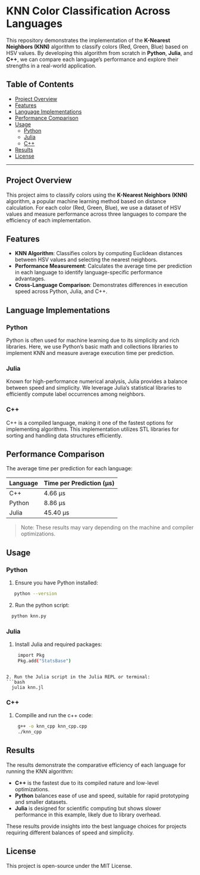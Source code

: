 # KNN Color Classification Across Languages

This repository demonstrates the implementation of the **K-Nearest Neighbors (KNN)** algorithm to classify colors (Red, Green, Blue) based on HSV values. By developing this algorithm from scratch in **Python**, **Julia**, and **C++**, we can compare each language’s performance and explore their strengths in a real-world application.

## Table of Contents
- [Project Overview](#project-overview)
- [Features](#features)
- [Language Implementations](#language-implementations)
- [Performance Comparison](#performance-comparison)
- [Usage](#usage)
  - [Python](#python)
  - [Julia](#julia)
  - [C++](#c)
- [Results](#results)
- [License](#license)

---

## Project Overview

This project aims to classify colors using the **K-Nearest Neighbors (KNN)** algorithm, a popular machine learning method based on distance calculation. For each color (Red, Green, Blue), we use a dataset of HSV values and measure performance across three languages to compare the efficiency of each implementation.

## Features

- **KNN Algorithm**: Classifies colors by computing Euclidean distances between HSV values and selecting the nearest neighbors.
- **Performance Measurement**: Calculates the average time per prediction in each language to identify language-specific performance advantages.
- **Cross-Language Comparison**: Demonstrates differences in execution speed across Python, Julia, and C++.

## Language Implementations

### Python
Python is often used for machine learning due to its simplicity and rich libraries. Here, we use Python’s basic math and collections libraries to implement KNN and measure average execution time per prediction.

### Julia
Known for high-performance numerical analysis, Julia provides a balance between speed and simplicity. We leverage Julia’s statistical libraries to efficiently compute label occurrences among neighbors.

### C++
C++ is a compiled language, making it one of the fastest options for implementing algorithms. This implementation utilizes STL libraries for sorting and handling data structures efficiently.

## Performance Comparison

The average time per prediction for each language:

| Language | Time per Prediction (µs) |
|----------|---------------------------|
| C++      | 4.66 µs                   |
| Python   | 8.86 µs                   |
| Julia    | 45.40 µs                  |


> Note: These results may vary depending on the machine and compiler optimizations.

## Usage

### Python
1. Ensure you have Python installed:
  ```bash
     python --version
  ```

2. Run the python script:
  ```bash
    python knn.py
  ```

### Julia
1. Install Julia and required packages:
   ```bash
    import Pkg
    Pkg.add("StatsBase")
  ```

2. Run the Julia script in the Julia REPL or terminal:
  ```bash
    julia knn.jl
  ```

### C++
1. Compille and run the c++ code:
   ```bash
    g++ -o knn_cpp knn_cpp.cpp
    ./knn_cpp
   ```

## Results
The results demonstrate the comparative efficiency of each language for running the KNN algorithm:

- **C++** is the fastest due to its compiled nature and low-level optimizations.
- **Python** balances ease of use and speed, suitable for rapid prototyping and smaller datasets.
- **Julia** is designed for scientific computing but shows slower performance in this example, likely due to library overhead.

These results provide insights into the best language choices for projects requiring different balances of speed and simplicity.

## License
This project is open-source under the MIT License.

